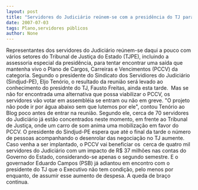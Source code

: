 ```yaml
---
layout: post
title: "Servidores do Judiciário reúnem-se com a presidência do TJ para tentar salvar o Plano de Cargos"
date: 2007-07-03
tags: Plano,servidores públicos
author: None
---
```

Representantes dos servidores do Judici&aacute;rio re&uacute;nem-se daqui a pouco com v&aacute;rios setores do Tribunal de Justi&ccedil;a do Estado (TJPE), incluindo a assessoria especial da presid&ecirc;ncia, para tentar encontrar uma sa&iacute;da que mantenha vivo o Plano de Cargos, Carreiras e Vencimentos (PCCV) da categoria.
Segundo o presidente do Sindicato&nbsp;dos&nbsp;Servidiores do&nbsp;Judici&aacute;rio (Sindjud-PE), Eljo Ten&oacute;rio,&nbsp;o resultado da reuni&atilde;o ser&aacute; levado&nbsp;ao conhecimento do presidnte do TJ, Fausto Freitas, ainda esta tarde.&nbsp; Mas se n&atilde;o for encontrada uma&nbsp;alternativa que possa&nbsp;viabilizar o&nbsp;PCCV, os servidores&nbsp;v&atilde;o votar em assembl&eacute;ia se entram ou n&atilde;o em greve.
&quot;O projeto n&atilde;o pode&nbsp;ir por&nbsp;&aacute;gua abaixo sem que&nbsp;lutemos por ele&quot;, contou Ten&oacute;rio ao Blog poco antes de entrar&nbsp;na reuni&atilde;o.
Segundo ele, cerca de 70 servidores do Judici&aacute;rio j&aacute; est&atilde;o concentrados neste momento, em frente ao Tribunal de Justi&ccedil;a, onde um carro de som anima uma mobiliza&ccedil;&atilde;o em favor do PCCV.&nbsp;O presidente do Sindjud-PE espera que at&eacute; o final da&nbsp;tarde o n&uacute;mero de pessoas acompanhando o desenrolar das negocia&ccedil;&atilde;o no TJ aumente.
Caso venha a ser implantado, o PCCV vai beneficiar os&nbsp; cerca de quatro mil servidores do Judici&aacute;rio com&nbsp;um impacto de R$ 37 milh&otilde;es nas contas do Governo do Estado, considerando-se apenas o segundo semestre. E o governador Eduardo Campos (PSB) j&aacute; adiantou em encontro com o presidente do TJ que o&nbsp;Executivo n&atilde;o tem condi&ccedil;&atilde;o, pelo menos por enquanto, de assumir esse aumento de despesa.
A queda de bra&ccedil;o continua.&nbsp; 